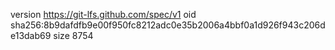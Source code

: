 version https://git-lfs.github.com/spec/v1
oid sha256:8b9dafdfb9e00f950fc8212adc0e35b2006a4bbf0a1d926f943c206de13dab69
size 8754
